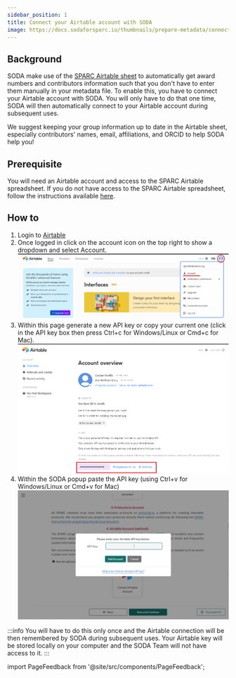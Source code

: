 ```yaml
---
sidebar_position: 1
title: Connect your Airtable account with SODA
image: https://docs.sodaforsparc.io/thumbnails/prepare-metadata/connect-your-airtable-account-with-soda.png
---
```


## Background

SODA make use of the [SPARC Airtable sheet](https://airtable.com/tblFGEvUoTbbG6tJy/viwWBpydzfYQsvNFz?blocks=hide) to automatically get award numbers and contributors information such that you don't have to enter them manually in your metadata file. To enable this, you have to connect your Airtable account with SODA. You will only have to do that one time, SODA will then automatically connect to your Airtable account during subsequent uses.

We suggest keeping your group information up to date in the Airtable sheet, especially contributors' names, email, affiliations, and ORCID to help SODA help you!

## Prerequisite

You will need an Airtable account and access to the SPARC Airtable spreadsheet. If you do not have access to the SPARC Airtable spreadsheet, follow the instructions available [here](../how-to/how-to-get-access-to-sparc-airtable).

## How to

1. Login to [Airtable](https://airtable.com/login)
2. Once logged in click on the account icon on the top right to show a dropdown and select Account.
   ![](https://github.com/fairdataihub/SODA-for-SPARC/blob/main/docs/documentation/Prepare-metadata/Connect-to-Airtable/airtable-account-chosen.png?raw=true)
3. Within this page generate a new API key or copy your current one (click in the API key box then press Ctrl+c for Windows/Linux or Cmd+c for Mac).
   ![](https://github.com/fairdataihub/SODA-for-SPARC/blob/main/docs/documentation/Prepare-metadata/Connect-to-Airtable/api-key-select.png?raw=true)
4. Within the SODA popup paste the API key (using Ctrl+v for Windows/Linux or Cmd+v for Mac)
   ![](https://raw.githubusercontent.com/fairdataihub/SODA-for-SPARC/main/docs/documentation/Prepare-metadata/Connect-to-Airtable/soda-airtable-prompt.PNG)

:::info
You will have to do this only once and the Airtable connection will be then remembered by SODA during subsequent uses. Your Airtable key will be stored locally on your computer and the SODA Team will not have access to it.
:::

import PageFeedback from '@site/src/components/PageFeedback';

<PageFeedback />
